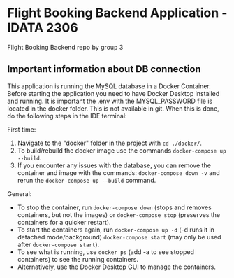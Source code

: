 # Flight Booking Backend Application - IDATA 2306

Flight Booking Backend repo by group 3

## Important information about DB connection

This application is running the MySQL database in a Docker Container. Before starting the 
application you need to have Docker Desktop installed and running. It is important the .env with the 
MYSQL_PASSWORD file is located in the docker folder. This is not available in git. When this is 
done, do the following steps in the IDE terminal:

First time:
1. Navigate to the "docker" folder in the project with `cd ./docker/`.
2. To build/rebuild the docker image use the commands `docker-compose up --build`.
3. If you encounter any issues with the database, you can remove the container and image with the commands: `docker-compose down -v` and rerun the `docker-compose up --build` command.

General:
* To stop the container, run `docker-compose down` (stops and removes containers, but not the images) or `docker-compose stop` (preserves the containers for a quicker restart). 
* To start the containers again, run `docker-compose up -d` (-d runs it in detached mode/background) `docker-compose start` (may only be used after `docker-compose start`). 
* To see what is running, use `docker ps` (add -a to see stopped containers) to see the running containers.
* Alternatively, use the Docker Desktop GUI to manage the containers.

